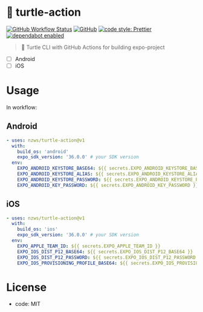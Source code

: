 # 🐢 turtle-action

[![GitHub Workflow Status](https://img.shields.io/github/workflow/status/nzws/turtle-action/Node%20CI?style=for-the-badge)](https://github.com/nzws/turtle-action/actions)
[![GitHub](https://img.shields.io/github/license/nzws/turtle-action?style=for-the-badge)](#license)
[![code style: Prettier](https://img.shields.io/badge/code_style-prettier-ff69b4.svg?style=for-the-badge&logo=prettier)](https://prettier.io/)
[![dependabot enabled](https://img.shields.io/badge/dependabot-enabled-0366D6.svg?style=for-the-badge&logo=dependabot)](https://github.com/nzws/turtle-action/pulls?utf8=%E2%9C%93&q=is%3Apr+label%3Adependencies+)

> 🐢 Turtle CLI with GitHub Actions for building expo-project

- [ ] Android
- [ ] iOS

# Usage

In workflow:

## Android

```yaml
- uses: nzws/turtle-action@v1
  with:
    build_os: 'android'
    expo_sdk_version: '36.0.0' # your SDK version
  env:
    EXPO_ANDROID_KEYSTORE_BASE64: ${{ secrets.EXPO_ANDROID_KEYSTORE_BASE64 }}
    EXPO_ANDROID_KEYSTORE_ALIAS: ${{ secrets.EXPO_ANDROID_KEYSTORE_ALIAS }}
    EXPO_ANDROID_KEYSTORE_PASSWORD: ${{ secrets.EXPO_ANDROID_KEYSTORE_PASSWORD }}
    EXPO_ANDROID_KEY_PASSWORD: ${{ secrets.EXPO_ANDROID_KEY_PASSWORD }}
```

## iOS

```yaml
- uses: nzws/turtle-action@v1
  with:
    build_os: 'ios'
    expo_sdk_version: '36.0.0' # your SDK version
  env:
    EXPO_APPLE_TEAM_ID: ${{ secrets.EXPO_APPLE_TEAM_ID }}
    EXPO_IOS_DIST_P12_BASE64: ${{ secrets.EXPO_IOS_DIST_P12_BASE64 }}
    EXPO_IOS_DIST_P12_PASSWORD: ${{ secrets.EXPO_IOS_DIST_P12_PASSWORD }}
    EXPO_IOS_PROVISIONING_PROFILE_BASE64: ${{ secrets.EXPO_IOS_PROVISIONING_PROFILE_BASE64 }}
```

# License

- code: MIT
